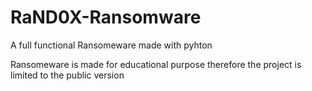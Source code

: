 # RaND0X-Ransomware
A full functional Ransomeware made with pyhton

Ransomeware is made for educational purpose therefore the project is limited to the public version 
